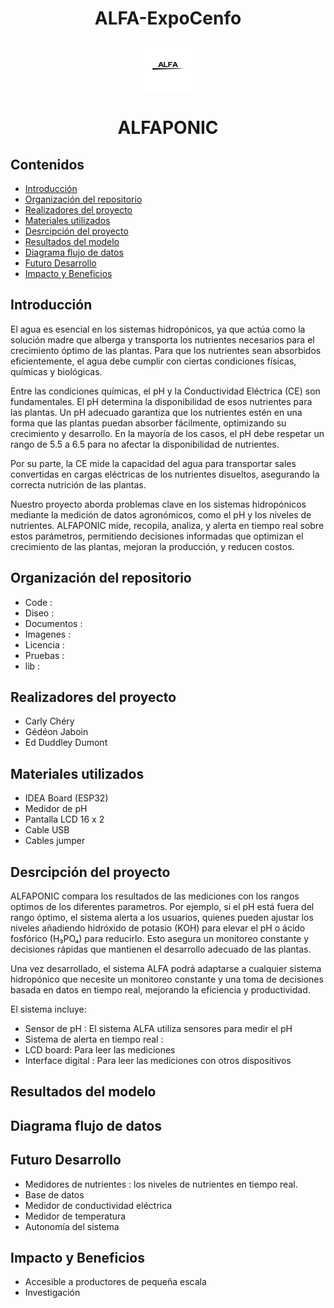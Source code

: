 <div align="center">
 
# ALFA-ExpoCenfo

<img src="https://github.com/ED-Alfa/ALFA-ExpoCenfo/blob/main/Im%C3%A1genes/Logo.png" alt="Project Screenshot" width="80" style="display:inline;"/>
 
# ALFAPONIC 

</div>

## Contenidos
- [Introducción](#Introducción)
- [Organización del repositorio](Organización-del-repositorio)
- [Realizadores del proyecto](Realizadores-del-proyecto)
- [Materiales utilizados](Materiales-utilizados)
- [Desrcipción del proyecto](#Desrcipción-del-proyecto)
- [Resultados del modelo](Resultados-del-modelo)
- [Diagrama flujo de datos](Diagrama-flujo-de-datos)
- [Futuro Desarrollo](#Futuro-Desarrollo)
- [Impacto y Beneficios](#Impacto-y-Beneficios)


## Introducción

El agua es esencial en los sistemas hidropónicos, ya que actúa como la solución madre que alberga y transporta los nutrientes necesarios para el crecimiento óptimo de las plantas. Para que los nutrientes sean absorbidos eficientemente, el agua debe cumplir con ciertas condiciones físicas, químicas y biológicas. 

Entre las condiciones químicas, el pH y la Conductividad Eléctrica (CE) son fundamentales. El pH determina la disponibilidad de esos nutrientes para las plantas. Un pH adecuado garantiza que los nutrientes estén en una forma que las plantas puedan absorber fácilmente, optimizando su crecimiento y desarrollo. En la mayoría de los casos, el pH debe respetar un rango de 5.5 a 6.5 para no afectar la disponibilidad de nutrientes. 

Por su parte, la CE mide la capacidad del agua para transportar sales convertidas en cargas eléctricas de los nutrientes disueltos, asegurando la correcta nutrición de las plantas. 

Nuestro proyecto aborda problemas clave en los sistemas hidropónicos mediante la medición de datos agronómicos, como el pH y los niveles de nutrientes. ALFAPONIC mide, recopila, analiza, y alerta en tiempo real sobre estos parámetros, permitiendo decisiones informadas que optimizan el crecimiento de las plantas, mejoran la producción, y reducen costos. 


## Organización del repositorio
- Code : 
- Diseo :
- Documentos :
- Imagenes :
- Licencia :
- Pruebas :
- lib :

## Realizadores del proyecto
- Carly Chéry
- Gédéon Jaboin
- Ed Duddley Dumont
  
## Materiales utilizados
- IDEA Board (ESP32)
- Medidor de pH
- Pantalla LCD 16 x 2 
- Cable USB
- Cables jumper

## Desrcipción del proyecto

ALFAPONIC compara los resultados de las mediciones con los rangos optimos de los diferentes parametros. Por ejemplo, si el pH está fuera del rango óptimo, el sistema alerta a los usuarios, quienes pueden ajustar los niveles añadiendo hidróxido de potasio (KOH) para elevar el pH o ácido fosfórico (H₃PO₄) para reducirlo. Esto asegura un monitoreo constante y decisiones rápidas que mantienen el desarrollo adecuado de las plantas. 

Una vez desarrollado, el sistema ALFA podrá adaptarse a cualquier sistema hidropónico que necesite un monitoreo constante y una toma de decisiones basada en datos en tiempo real, mejorando la eficiencia y productividad. 

El sistema incluye:
- Sensor de pH : El sistema ALFA utiliza sensores para medir el pH 
- Sistema de alerta en tiempo real :
- LCD board: Para leer las mediciones
- Interface digital : Para leer las mediciones con otros dispositivos

## Resultados del modelo

## Diagrama flujo de datos

## Futuro Desarrollo

- Medidores de nutrientes : los niveles de nutrientes en tiempo real.
- Base de datos
- Medidor de conductividad eléctrica
- Medidor de temperatura
- Autonomía del sistema

## Impacto y Beneficios

- Accesible a productores de pequeña escala
- Investigación



